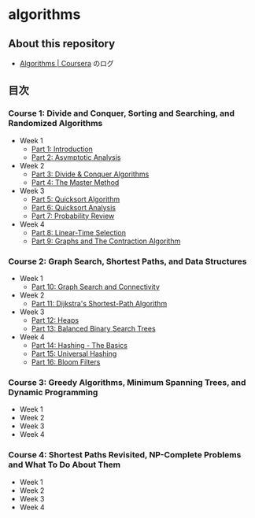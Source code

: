 # algorithms

## About this repository

- [Algorithms | Coursera](https://www.coursera.org/specializations/algorithms) のログ

## 目次

### Course 1: Divide and Conquer, Sorting and Searching, and Randomized Algorithms

- Week 1
  - [Part 1: Introduction](https://github.com/y-meguro/algorithms/tree/master/course1/week1#part-1-introduction)
  - [Part 2: Asymptotic Analysis](https://github.com/y-meguro/algorithms/tree/master/course1/week1#part-2-asymptotic-analysis)
- Week 2
  - [Part 3: Divide & Conquer Algorithms](https://github.com/y-meguro/algorithms/tree/master/course1/week2#part-3-divide--conquer-algorithms)
  - [Part 4: The Master Method](https://github.com/y-meguro/algorithms/tree/master/course1/week2#part-4-the-master-method)
- Week 3
  - [Part 5: Quicksort Algorithm](https://github.com/y-meguro/algorithms/tree/master/course1/week3#part-5-quicksort-algorithm)
  - [Part 6: Quicksort Analysis](https://github.com/y-meguro/algorithms/tree/master/course1/week3#part-6-quicksort-analysis)
  - [Part 7: Probability Review](https://github.com/y-meguro/algorithms/tree/master/course1/week3#part-7-probability-review)
- Week 4
  - [Part 8: Linear-Time Selection](https://github.com/y-meguro/algorithms/tree/master/course1/week4#part-8-linear-time-selection)
  - [Part 9: Graphs and The Contraction Algorithm](https://github.com/y-meguro/algorithms/tree/master/course1/week4#part-9-graphs-and-the-contraction-algorithm)

### Course 2: Graph Search, Shortest Paths, and Data Structures

- Week 1
  - [Part 10: Graph Search and Connectivity](https://github.com/y-meguro/algorithms/tree/master/course2/week1#part-10-graph-search-and-connectivity)
- Week 2
  - [Part 11: Dijkstra's Shortest-Path Algorithm](https://github.com/y-meguro/algorithms/tree/master/course2/week2#part-11-dijkstras-shortest-path-algorithm)
- Week 3
  - [Part 12: Heaps](https://github.com/y-meguro/algorithms/tree/master/course2/week3#part-12-heaps)
  - [Part 13: Balanced Binary Search Trees](https://github.com/y-meguro/algorithms/tree/master/course2/week3#part-13-balanced-binary-search-trees)
- Week 4
  - [Part 14: Hashing - The Basics](https://github.com/y-meguro/algorithms/tree/master/course2/week4#part-14-hashing---the-basics)
  - [Part 15: Universal Hashing](https://github.com/y-meguro/algorithms/tree/master/course2/week4#part-15-universal-hashing)
  - [Part 16: Bloom Filters](https://github.com/y-meguro/algorithms/tree/master/course2/week4#part-16-bloom-filters-%E3%83%96%E3%83%AB%E3%83%BC%E3%83%A0%E3%83%95%E3%82%A3%E3%83%AB%E3%82%BF)

### Course 3: Greedy Algorithms, Minimum Spanning Trees, and Dynamic Programming

- Week 1
- Week 2
- Week 3
- Week 4

### Course 4: Shortest Paths Revisited, NP-Complete Problems and What To Do About Them

- Week 1
- Week 2
- Week 3
- Week 4
